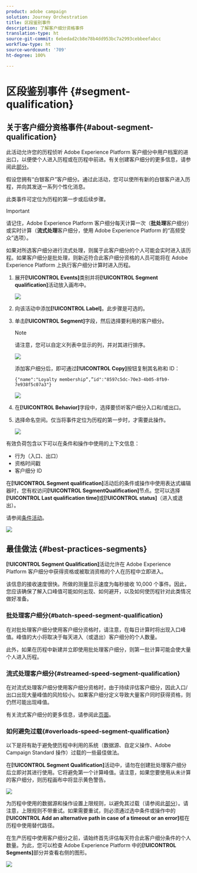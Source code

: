 ```yaml
---
product: adobe campaign
solution: Journey Orchestration
title: 区段鉴别事件
description: 了解客户细分资格事件
translation-type: ht
source-git-commit: 6ebedad2cb8e78b4dd953bc7a2993cebbeefabcc
workflow-type: ht
source-wordcount: '709'
ht-degree: 100%

---
```



# 区段鉴别事件 {#segment-qualification}

## 关于客户细分资格事件{#about-segment-qualification}

此活动允许您的历程侦听 Adobe Experience Platform 客户细分中用户档案的进出口，以便使个人进入历程或在历程中前进。有关创建客户细分的更多信息，请参阅此[部分](../segment/about-segments.md)。

假设您拥有“白银客户”客户细分。通过此活动，您可以使所有新的白银客户进入历程，并向其发送一系列个性化消息。

此类事件可定位为历程的第一步或后续步骤。

>[!IMPORTANT]
>
>请记住，Adobe Experience Platform 客户细分每天计算一次（**批处理**&#x200B;客户细分）或实时计算（**流式处理**&#x200B;客户细分，使用 Adobe Experience Platform 的“高频受众”选项）。
>
>如果对所选客户细分进行流式处理，则属于此客户细分的个人可能会实时进入该历程。如果客户细分是批处理，则新近符合此客户细分资格的人员可能将在 Adobe Experience Platform 上执行客户细分计算时进入历程。


1. 展开&#x200B;**[!UICONTROL Events]**&#x200B;类别并将&#x200B;**[!UICONTROL Segment qualification]**&#x200B;活动放入画布中。

   ![](../assets/segment5.png)

1. 向该活动中添加&#x200B;**[!UICONTROL Label]**。此步骤是可选的。

1. 单击&#x200B;**[!UICONTROL Segment]**&#x200B;字段，然后选择要利用的客户细分。

   >[!NOTE]
   >
   >请注意，您可以自定义列表中显示的列，并对其进行排序。

   ![](../assets/segment6.png)

   添加客户细分后，即可通过&#x200B;**[!UICONTROL Copy]**&#x200B;按钮复制其名称和 ID：

   `{"name":"Loyalty membership“,”id":"8597c5dc-70e3-4b05-8fb9-7e938f5c07a3"}`

   ![](../assets/segment-copy.png)

1. 在&#x200B;**[!UICONTROL Behavior]**&#x200B;字段中，选择要侦听客户细分入口和/或出口。

1. 选择命名空间。仅当将事件定位为历程的第一步时，才需要此操作。

   ![](../assets/segment7.png)

有效负荷包含以下可以在条件和操作中使用的上下文信息：

* 行为（入口、出口）
* 资格时间戳
* 客户细分 ID

在&#x200B;**[!UICONTROL Segment qualification]**&#x200B;活动后的条件或操作中使用表达式编辑器时，您有权访问&#x200B;**[!UICONTROL SegmentQualification]**&#x200B;节点。您可以选择&#x200B;**[!UICONTROL Last qualification time]**&#x200B;或&#x200B;**[!UICONTROL status]**（进入或退出）。

请参阅[条件活动](../building-journeys/condition-activity.md#about_condition)。

![](../assets/segment8.png)

## 最佳做法 {#best-practices-segments}

**[!UICONTROL Segment Qualification]**&#x200B;活动允许在 Adobe Experience Platform 客户细分中获得资格或被取消资格的个人在历程中立即进入。

该信息的接收速度很快。所做的测量显示速度为每秒接收 10,000 个事件。因此，您应该确保了解入口峰值可能如何出现、如何避开，以及如何使历程针对此类情况做好准备。

### 批处理客户细分{#batch-speed-segment-qualification}

在对批处理客户细分使用客户细分资格时，请注意，在每日计算时将出现入口峰值。峰值的大小将取决于每天进入（或退出）客户细分的个人数量。

此外，如果在历程中新建并立即使用批处理客户细分，则第一批计算可能会使大量个人进入历程。

### 流式处理客户细分{#streamed-speed-segment-qualification}

在对流式处理客户细分使用客户细分资格时，由于持续评估客户细分，因此入口/出口出现大量峰值的风险较小。如果客户细分定义导致大量客户同时获得资格，则仍然可能出现峰值。

有关流式客户细分的更多信息，请参阅此[页面](https://experienceleague.adobe.com/docs/experience-platform/segmentation/api/streaming-segmentation.html#api)。

### 如何避免过载{#overloads-speed-segment-qualification}

以下是将有助于避免使历程中利用的系统（数据源、自定义操作、Adobe Campaign Standard 操作）过载的一些最佳做法。

在&#x200B;**[!UICONTROL Segment Qualification]**&#x200B;活动中，请勿在创建批处理客户细分后立即对其进行使用。它将避免第一个计算峰值。请注意，如果您要使用从未计算的客户细分，则历程画布中将显示黄色警告。

![](../assets/segment-error.png)

为历程中使用的数据源和操作设置上限规则，以避免其过载（请参阅此[部分](../api/capping.md)）。请注意，上限规则不带重试。如果需要重试，则必须通过选中条件或操作中的&#x200B;**[!UICONTROL Add an alternative path in case of a timeout or an error]**&#x200B;框在历程中使用替代路径。

在生产历程中使用客户细分之前，请始终首先评估每天符合此客户细分条件的个人数量。为此，您可以检查 Adobe Experience Platform 中的&#x200B;**[!UICONTROL Segments]**&#x200B;部分并查看右侧的图形。

![](../assets/segment-overload.png)
